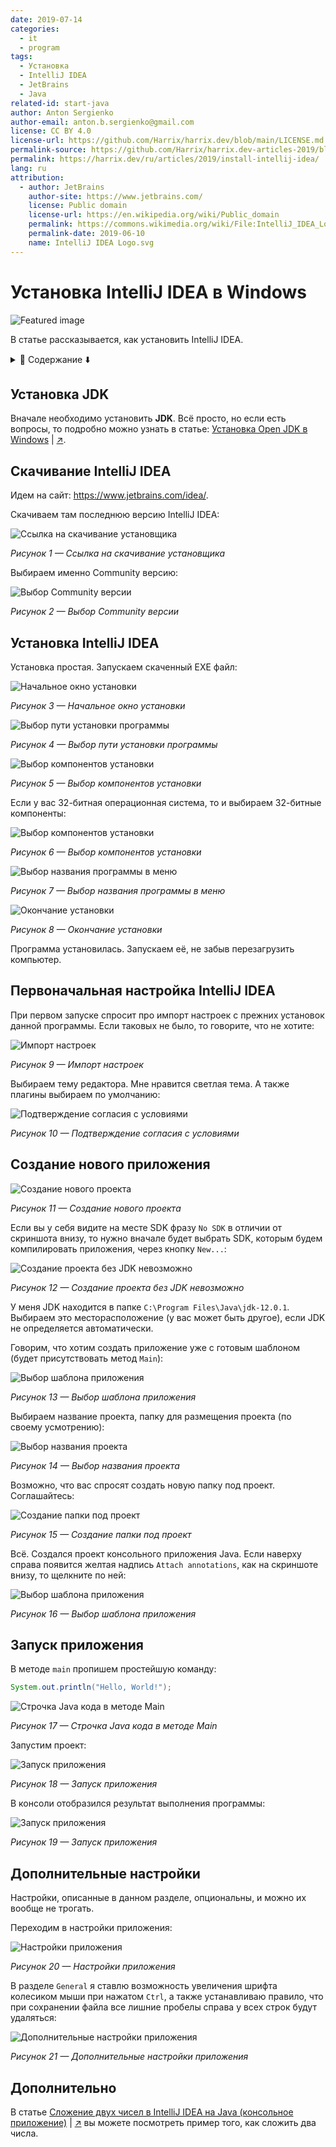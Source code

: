 ```yaml
---
date: 2019-07-14
categories:
  - it
  - program
tags:
  - Установка
  - IntelliJ IDEA
  - JetBrains
  - Java
related-id: start-java
author: Anton Sergienko
author-email: anton.b.sergienko@gmail.com
license: CC BY 4.0
license-url: https://github.com/Harrix/harrix.dev/blob/main/LICENSE.md
permalink-source: https://github.com/Harrix/harrix.dev-articles-2019/blob/main/install-intellij-idea/install-intellij-idea.md
permalink: https://harrix.dev/ru/articles/2019/install-intellij-idea/
lang: ru
attribution:
  - author: JetBrains
    author-site: https://www.jetbrains.com/
    license: Public domain
    license-url: https://en.wikipedia.org/wiki/Public_domain
    permalink: https://commons.wikimedia.org/wiki/File:IntelliJ_IDEA_Logo.svg
    permalink-date: 2019-06-10
    name: IntelliJ IDEA Logo.svg
---
```


# Установка IntelliJ IDEA в Windows

![Featured image](featured-image.svg)

В статье рассказывается, как установить IntelliJ IDEA.

<details>
<summary>📖 Содержание ⬇️</summary>

## Содержание

- [Установка JDK](#установка-jdk)
- [Скачивание IntelliJ IDEA](#скачивание-intellij-idea)
- [Установка IntelliJ IDEA](#установка-intellij-idea)
- [Первоначальная настройка IntelliJ IDEA](#первоначальная-настройка-intellij-idea)
- [Создание нового приложения](#создание-нового-приложения)
- [Запуск приложения](#запуск-приложения)
- [Дополнительные настройки](#дополнительные-настройки)
- [Дополнительно](#дополнительно)

</details>

## Установка JDK

Вначале необходимо установить **JDK**. Всё просто, но если есть вопросы, то подробно можно узнать в статье: [Установка Open JDK в Windows](https://github.com/Harrix/harrix.dev-articles-2021/blob/main/install-open-jdk-on-windows/install-open-jdk-on-windows.md) | [↗️](https://harrix.dev/ru/articles/2021/install-open-jdk-on-windows/).

## Скачивание IntelliJ IDEA

Идем на сайт: <https://www.jetbrains.com/idea/>.

Скачиваем там последнюю версию IntelliJ IDEA:

![Ссылка на скачивание установщика](img/download_01.png)

_Рисунок 1 — Ссылка на скачивание установщика_

Выбираем именно Community версию:

![Выбор Community версии](img/download_02.png)

_Рисунок 2 — Выбор Community версии_

## Установка IntelliJ IDEA

Установка простая. Запускаем скаченный EXE файл:

![Начальное окно установки](img/install_01.png)

_Рисунок 3 — Начальное окно установки_

![Выбор пути установки программы](img/install_02.png)

_Рисунок 4 — Выбор пути установки программы_

![Выбор компонентов установки](img/install_03.png)

_Рисунок 5 — Выбор компонентов установки_

Если у вас 32-битная операционная система, то и выбираем 32-битные компоненты:

![Выбор компонентов установки](img/install_04.png)

_Рисунок 6 — Выбор компонентов установки_

![Выбор названия программы в меню](img/install_05.png)

_Рисунок 7 — Выбор названия программы в меню_

![Окончание установки](img/install_06.png)

_Рисунок 8 — Окончание установки_

Программа установилась. Запускаем её, не забыв перезагрузить компьютер.

## Первоначальная настройка IntelliJ IDEA

При первом запуске спросит про импорт настроек с прежних установок данной программы. Если таковых не было, то говорите, что не хотите:

![Импорт настроек](img/config_01.png)

_Рисунок 9 — Импорт настроек_

Выбираем тему редактора. Мне нравится светлая тема. А также плагины выбираем по умолчанию:

![Подтверждение согласия с условиями](img/config_02.png)

_Рисунок 10 — Подтверждение согласия с условиями_

## Создание нового приложения

![Создание нового проекта](img/new-project_01.png)

_Рисунок 11 — Создание нового проекта_

Если вы у себя видите на месте SDK фразу `No SDK` в отличии от скриншота внизу, то нужно вначале будет выбрать SDK, которым будем компилировать приложения, через кнопку `New...`:

![Создание проекта без JDK невозможно](img/new-project_02.png)

_Рисунок 12 — Создание проекта без JDK невозможно_

У меня JDK находится в папке `C:\Program Files\Java\jdk-12.0.1`. Выбираем это месторасположение (у вас может быть другое), если JDK не определяется автоматически.

Говорим, что хотим создать приложение уже с готовым шаблоном (будет присутствовать метод `Main`):

![Выбор шаблона приложения](img/new-project_03.png)

_Рисунок 13 — Выбор шаблона приложения_

Выбираем название проекта, папку для размещения проекта (по своему усмотрению):

![Выбор названия проекта](img/new-project_04.png)

_Рисунок 14 — Выбор названия проекта_

Возможно, что вас спросят создать новую папку под проект. Соглашайтесь:

![Создание папки под проект](img/new-project_05.png)

_Рисунок 15 — Создание папки под проект_

Всё. Создался проект консольного приложения Java. Если наверху справа появится желтая надпись `Attach annotations`, как на скриншоте внизу, то щелкните по ней:

![Выбор шаблона приложения](img/new-project_06.png)

_Рисунок 16 — Выбор шаблона приложения_

## Запуск приложения

В методе `main` пропишем простейшую команду:

```java
System.out.println("Hello, World!");
```

![Строчка Java кода в методе Main](img/java.png)

_Рисунок 17 — Строчка Java кода в методе Main_

Запустим проект:

![Запуск приложения](img/run_01.png)

_Рисунок 18 — Запуск приложения_

В консоли отобразился результат выполнения программы:

![Запуск приложения](img/run_02.png)

_Рисунок 19 — Запуск приложения_

## Дополнительные настройки

Настройки, описанные в данном разделе, опциональны, и можно их вообще не трогать.

Переходим в настройки приложения:

![Настройки приложения](img/config_03.png)

_Рисунок 20 — Настройки приложения_

В разделе `General` я ставлю возможность увеличения шрифта колесиком мыши при нажатом `Ctrl`, а также устанавливаю правило, что при сохранении файла все лишние пробелы справа у всех строк будут удаляться:

![Дополнительные настройки приложения](img/config_04.png)

_Рисунок 21 — Дополнительные настройки приложения_

## Дополнительно

В статье [Сложение двух чисел в IntelliJ IDEA на Java (консольное приложение)](https://github.com/Harrix/harrix.dev-articles-2019/blob/main/add-2-num-intellij-idea/add-2-num-intellij-idea.md) | [↗️](https://harrix.dev/ru/articles/2019/add-2-num-intellij-idea/) вы можете посмотреть пример того, как сложить два числа.
